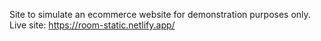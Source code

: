 Site to simulate an ecommerce website for demonstration purposes only.
Live site: https://room-static.netlify.app/
